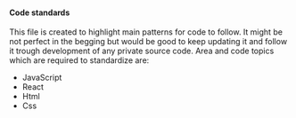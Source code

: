
#### Code standards

This file is created to highlight main patterns for code to follow. It might be not perfect in the begging but would be good to keep updating it and follow it trough development of any private source code.
Area and code topics which are required to standardize are:

* JavaScript
* React
* Html
* Css

